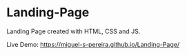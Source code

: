 # Landing-Page
Landing Page created with HTML, CSS and JS.

Live Demo: https://miguel-s-pereira.github.io/Landing-Page/
